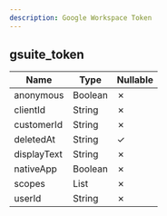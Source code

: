 ```yaml
---
description: Google Workspace Token
---
```

gsuite_token
------------

| **Name**    | **Type**     | **Nullable** |
| ----------- | ------------ | ------------ |
| anonymous   | Boolean      | &cross;      |
| clientId    | String       | &cross;      |
| customerId  | String       | &cross;      |
| deletedAt   | String       | &check;      |
| displayText | String       | &cross;      |
| nativeApp   | Boolean      | &cross;      |
| scopes      | List<String> | &cross;      |
| userId      | String       | &cross;      |
